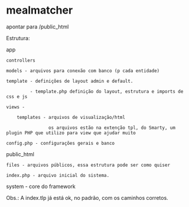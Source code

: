 # mealmatcher

apontar para /public_html

Estrutura:

app

    controllers

    models - arquivos para conexão com banco (p cada entidade)

    template - definições de layout admin e default.

             - template.php definição do layout, estrutura e imports de css e js

    views -

        templates - arquivos de visualização/html

                    os arquivos estão na extenção tpl, do Smarty, um plugin PHP que utilizo para view que ajudar muito

    config.php - configurações gerais e banco

public_html

    files - arquivos públicos, essa estrutura pode ser como quiser

    index.php - arquivo inicial do sistema.

system - core do framework

Obs.:
A index.tlp já está ok, no padrão, com os caminhos corretos.